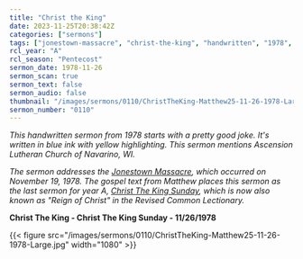 ```yaml
---
title: "Christ the King"
date: 2023-11-25T20:38:42Z
categories: ["sermons"]
tags: ["jonestown-massacre", "christ-the-king", "handwritten", "1978", "ascension-lutheran-church-navarino-wi"]
rcl_year: "A"
rcl_season: "Pentecost"
sermon_date: 1978-11-26
sermon_scan: true
sermon_text: false
sermon_audio: false
thumbnail: "/images/sermons/0110/ChristTheKing-Matthew25-11-26-1978-Large.jpg"
sermon_number: "0110"
---
```


_This handwritten sermon from 1978 starts with a pretty good joke. It's written in blue ink with yellow highlighting. This sermon mentions Ascension Lutheran Church of Navarino, WI._

<!--more-->

_The sermon addresses the [Jonestown Massacre](https://en.wikipedia.org/wiki/Jonestown), which occurred on November 19, 1978. The gospel text from Matthew places this sermon as the last sermon for year A, [Christ The King Sunday](https://lectionary.library.vanderbilt.edu/texts/?y=17134&z=p&d=86), which is now also known as "Reign of Christ" in the Revised Common Lectionary._

**Christ The King - Christ The King Sunday - 11/26/1978**

{{< figure src="/images/sermons/0110/ChristTheKing-Matthew25-11-26-1978-Large.jpg" width="1080" >}}

